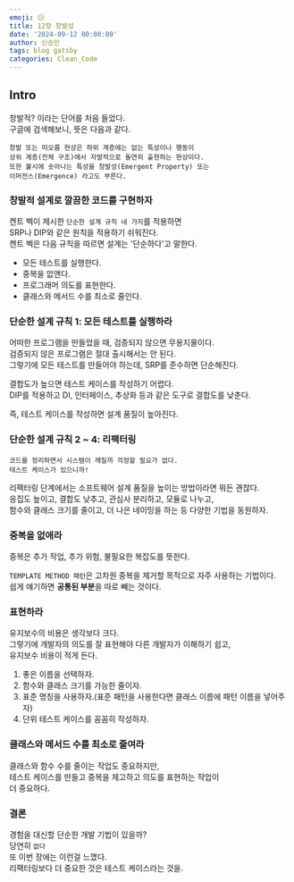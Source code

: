 ```yaml
---
emoji: 😐
title: 12장 창발성
date: '2024-09-12 00:00:00'
author: 신승민
tags: blog gatsby 
categories: Clean_Code
---
```


## Intro
창발적? 이라는 단어를 처음 들었다.  
구글에 검색해보니, 뜻은 다음과 같다.  
```
창발 또는 떠오름 현상은 하위 계층에는 없는 특성이나 행동이
상위 계층(전체 구조)에서 자발적으로 돌연히 출현하는 현상이다.
또한 불시에 솟아나는 특성을 창발성(Emergent Property) 또는
이머전스(Emergence) 라고도 부른다.
```

### 창발적 설계로 깔끔한 코드를 구현하자
켄트 벡이 제시한 `단순한 설계 규칙 네 가지`를 적용하면  
SRP나 DIP와 같은 원칙을 적용하기 쉬워진다.  
켄트 벡은 다음 규칙을 따르면 설계는 '단순하다'고 말한다.  
* 모든 테스트를 실행한다.  
* 중복을 없앤다.
* 프로그래머 의도를 표현한다.
* 클래스와 메서드 수를 최소로 줄인다. 

### 단순한 설계 규칙 1: 모든 테스트를 실행하라
어떠한 프로그램을 만들었을 때, 검증되지 않으면 무용지물이다.  
검증되지 않은 프로그램은 절대 출시해서는 안 된다.  
그렇기에 모든 테스트를 만들어야 하는데, SRP를 준수하면 단순해진다.  
  
결합도가 높으면 테스트 케이스를 작성하기 어렵다.  
DIP를 적용하고 DI, 인터페이스, 추상화 등과 같은 도구로 결합도를 낮춘다.  
  
즉, 테스트 케이스를 작성하면 설계 품질이 높아진다.  

### 단순한 설계 규칙 2 ~ 4: 리팩터링
```
코드를 정리하면서 시스템이 깨질까 걱정할 필요가 없다.  
테스트 케이스가 있으니까!
```
리팩터링 단계에서는 소프트웨어 설계 품질을 높이는 방법이라면 뭐든 괜찮다.  
응집도 높이고, 결합도 낮추고, 관심사 분리하고, 모듈로 나누고,  
함수와 클래스 크기를 줄이고, 더 나은 네이밍을 하는 등 다양한 기법을 동원하자.

### 중복을 없애라
중복은  추가 작업, 추가 위험, 불필요한 복잡도를 뜻한다.  
  
`TEMPLATE METHOD 패턴`은 고차원 중복을 제거할 목적으로 자주 사용하는 기법이다.  
쉽게 얘기하면 **공통된 부분**을 따로 빼는 것이다.  

### 표현하라
유지보수의 비용은 생각보다 크다.  
그렇기에 개발자의 의도를 잘 표현해야 다른 개발자가 이해하기 쉽고,  
유지보수 비용이 적게 든다.  
1. 좋은 이름을 선택하자.
2. 함수와 클래스 크기를 가능한 줄이자.
3. 표준 명칭을 사용하자.(표준 패턴을 사용한다면 클래스 이름에 패턴 이름을 넣어주자)
4. 단위 테스트 케이스를 꼼꼼히 작성하자. 

### 클래스와 메서드 수를 최소로 줄여라
클래스와 함수 수를 줄이는 작업도 중요하지만,  
테스트 케이스를 만들고 중복을 제고하고 의도를 표현하는 작업이  
더 중요하다.  

### 결론
경험을 대신할 단순한 개발 기법이 있을까?  
당연히 `없다`  
또 이번 장에는 이런걸 느꼈다.  
리팩터링보다 더 중요한 것은 테스트 케이스라는 것을.

```toc

```
